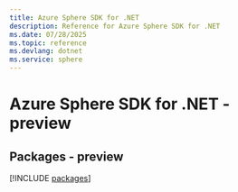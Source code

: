 ```yaml
---
title: Azure Sphere SDK for .NET
description: Reference for Azure Sphere SDK for .NET
ms.date: 07/28/2025
ms.topic: reference
ms.devlang: dotnet
ms.service: sphere
---
```

# Azure Sphere SDK for .NET - preview
## Packages - preview
[!INCLUDE [packages](sphere-index.md)]